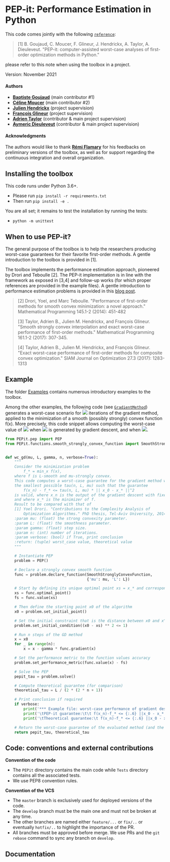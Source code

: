 # PEP-it: Performance Estimation in Python

This code comes jointly with the following [`reference`](.pdf):

> [1] B. Goujaud, C. Moucer, F. Glineur, J. Hendrickx, A. Taylor, A. Dieuleveut. "PEP-it: computer-assisted worst-case analyses of first-order optimization methods in Python." 

please refer to this note when using the toolbox in a project.

Version: November 2021

#### Authors

- [**Baptiste Goujaud**]() (main contributor #1) 
- [**Céline Moucer**]() (main contributor #2)
- [**Julien Hendrickx**](https://perso.uclouvain.be/julien.hendrickx/index.html) (project supervision)
- [**François Glineur**](https://perso.uclouvain.be/francois.glineur/) (project supervision)
- [**Adrien Taylor**](http://www.di.ens.fr/~ataylor/) (contributor & main project supervision)
- [**Aymeric Dieuleveut**](http://www.cmap.polytechnique.fr/~aymeric.dieuleveut/) (contributor & main project supervision)

#### Acknowledgments


The authors would like to thank [**Rémi Flamary**](https://remi.flamary.com/) for his feedbacks on preliminary versions of the toolbox, as well as for support regarding the continuous integration and overall organization.


## Installing the toolbox

This code runs under Python 3.6+.
- Please run ``pip install -r requirements.txt``
- Then run ``pip install -e .``

You are all set; it remains to test the installation by running the tests:
- ``python -m unittest``

## When to use PEP-it?

The general purpose of the toolbox is to help the researchers producing worst-case guarantees for their favorite first-order methods. A gentle introduction to the toolbox is provided in [1].

The toolbox implements the performance estimation approach, pioneered by Drori and Teboulle [2]. The PEP-it implementation is in line with the framework as exposed in [3,4] and follow-up works (for which proper references are provided in the example files). A gentle introduction to performance estimation problems is provided in this [blog post](https://francisbach.com/computer-aided-analyses/).

 > [2] Drori, Yoel, and Marc Teboulle. "Performance of first-order methods for smooth convex minimization: a novel approach." Mathematical Programming 145.1-2 (2014): 451-482
 >
 > [3] Taylor, Adrien B., Julien M. Hendrickx, and François Glineur. "Smooth strongly convex interpolation and exact worst-case performance of first-order methods." Mathematical Programming 161.1-2 (2017): 307-345.
 >
 > [4] Taylor, Adrien B., Julien M. Hendrickx, and François Glineur. "Exact worst-case performance of first-order methods for composite convex optimization." SIAM Journal on Optimization 27.3 (2017): 1283-1313

 
 
## Example

The folder [Examples](/examples) contains numerous introductory examples to the toolbox.


Among the other examples, the following code (see [`GradientMethod`](PEPit/examples/unconstrained_convex_minimization/gradient_descent.py)) generates a worst-case scenario for <img src="https://render.githubusercontent.com/render/math?math=N"> iterations of the gradient method, applied to the minimization of a smooth (possibly strongly) convex function f(x). More precisely, this code snippet allows computing the worst-case value of <img src="https://render.githubusercontent.com/render/math?math=f(x_N)-f_\star"> when <img src="https://render.githubusercontent.com/render/math?math=x_N"> is generated by gradient descent, and when <img src="https://render.githubusercontent.com/render/math?math=\|x_0-x_\star\|=1">.


```Python
from PEPit.pep import PEP
from PEPit.functions.smooth_strongly_convex_function import SmoothStronglyConvexFunction


def wc_gd(mu, L, gamma, n, verbose=True):
    """
    Consider the minimization problem
        f_* = min_x f(x),
    where f is L-smooth and mu-strongly convex.
    This code computes a worst-case guarantee for the gradient method with fixed step size. That is, it computes
    the smallest possible tau(n, L, mu) such that the guarantee
        f(x_n) - f_* <= tau(n, L, mu) * || x_0 - x_* ||^2
    is valid, where x_n is the output of the gradient descent with fixed step size,
    and where x_* is the minimizer of f.
    Result to be compared with that of
    [1] Yoel Drori. "Contributions to the Complexity Analysis of
        Optimization Algorithms." PhD thesis, Tel-Aviv University, 2014.
    :param mu: (float) the strong convexity parameter.
    :param L: (float) the smoothness parameter.
    :param gamma: (float) step size.
    :param n: (int) number of iterations.
    :param verbose: (bool) if True, print conclusion
    :return: (tuple) worst_case value, theoretical value
    """

    # Instantiate PEP
    problem = PEP()

    # Declare a strongly convex smooth function
    func = problem.declare_function(SmoothStronglyConvexFunction,
                                    {'mu': mu, 'L': L})

    # Start by defining its unique optimal point xs = x_* and corresponding function value fs = f_*
    xs = func.optimal_point()
    fs = func.value(xs)

    # Then define the starting point x0 of the algorithm
    x0 = problem.set_initial_point()

    # Set the initial constraint that is the distance between x0 and x^*
    problem.set_initial_condition((x0 - xs) ** 2 <= 1)

    # Run n steps of the GD method
    x = x0
    for _ in range(n):
        x = x - gamma * func.gradient(x)

    # Set the performance metric to the function values accuracy
    problem.set_performance_metric(func.value(x) - fs)

    # Solve the PEP
    pepit_tau = problem.solve()

    # Compute theoretical guarantee (for comparison)
    theoretical_tau = L / (2 * (2 * n + 1))

    # Print conclusion if required
    if verbose:
        print('*** Example file: worst-case performance of gradient descent with fixed step sizes ***')
        print('\tPEP-it guarantee:\t\t f(x_n)-f_* <= {:.6} ||x_0 - x_*||^2'.format(pepit_tau))
        print('\tTheoretical guarantee:\t f(x_n)-f_* <= {:.6} ||x_0 - x_*||^2'.format(theoretical_tau))

    # Return the worst-case guarantee of the evaluated method (and the reference theoretical value)
    return pepit_tau, theoretical_tau


```

## Code: conventions and external contributions

**Convention of the code**

- The ``PEPit`` directory contains the main code while ``Tests`` directory contains all the associated tests. 
- We use PEP8 convention rules.

**Convention of the VCS**

- The ``master`` branch is exclusively used for deployed versions of the code.
- The ``develop`` branch must be the main one and must not be broken at any time.
- The other branches are named either ``feature/...`` or ``fix/..`` or eventually ``hotfix/..`` to highlight the importance of the PR.
- All branches must be approved before merge. We use PRs and the ``git rebase`` command to sync any branch on ``develop``.

## Documentation
